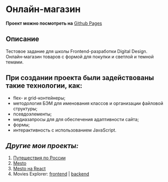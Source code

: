 # Онлайн-магазин

**Проект можно посмотреть на** [Github Pages](https://kliueva-kath.github.io/Online-store-test/)

## Описание

Тестовое задание для школы Frontend-разработки Digital Design.
Онлайн-магазин товаров с формой для покупки и светлой и темной темами.

## При создании проекта были задействованы такие технологии, как:

- flex- и grid-контейнеры;
- методология БЭМ для именования классов и организации файловой структуры;
- псевдоэлементы;
- медиазапросы для для обеспечения адаптивности сайта;
- формы;
- интерактивность с использованием JavaScript.

## _Другие мои проекты:_

1. [Путешествия по России](https://github.com/Kliueva-Kath/russian-travel)
2. [Mesto](https://github.com/Kliueva-Kath/mesto)
3. [Mesto на React](https://github.com/Kliueva-Kath/react-mesto-api-full)
4. Movies Explorer: [frontend](https://github.com/Kliueva-Kath/movies-explorer-frontend) | [backend](https://github.com/Kliueva-Kath/movies-explorer-api)
